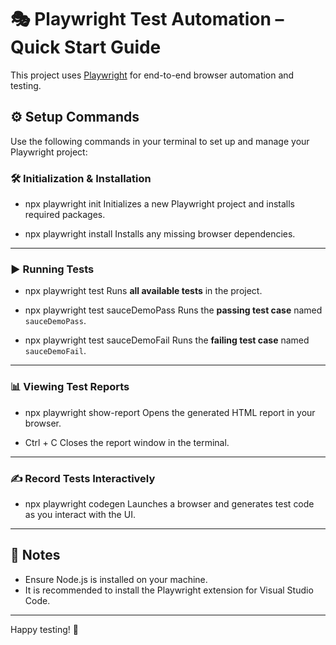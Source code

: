 # 🎭 Playwright Test Automation – Quick Start Guide

This project uses [Playwright](https://playwright.dev/) for end-to-end browser automation and testing.

## ⚙️ Setup Commands

Use the following commands in your terminal to set up and manage your Playwright project:

### 🛠 Initialization & Installation

- npx playwright init
  Initializes a new Playwright project and installs required packages.

- npx playwright install
  Installs any missing browser dependencies.

---

### ▶️ Running Tests

- npx playwright test
  Runs **all available tests** in the project.

- npx playwright test sauceDemoPass
  Runs the **passing test case** named `sauceDemoPass`.

- npx playwright test sauceDemoFail
  Runs the **failing test case** named `sauceDemoFail`.

---

### 📊 Viewing Test Reports

- npx playwright show-report
  Opens the generated HTML report in your browser.

- Ctrl + C
  Closes the report window in the terminal.

---

### ✍️ Record Tests Interactively

- npx playwright codegen
  Launches a browser and generates test code as you interact with the UI.

---

## 📌 Notes

- Ensure Node.js is installed on your machine.
- It is recommended to install the Playwright extension for Visual Studio Code.


---

Happy testing! 🚀
